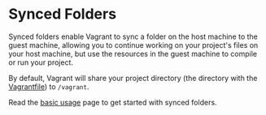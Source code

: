 
# Synced Folders

Synced folders enable Vagrant to sync a folder on the host machine to the guest machine, allowing you to continue working on your project's files on your host machine, but use the resources in the guest machine to compile or run your project.

By default, Vagrant will share your project directory (the directory with the [Vagrantfile][vagrantfile]) to `/vagrant`.

Read the [basic usage][basic-usage] page to get started with synced folders.

[vagrantfile]: https://docs.vagrantup.com/v2/vagrantfile/
[basic-usage]: https://docs.vagrantup.com/v2/synced-folders/basic_usage.html